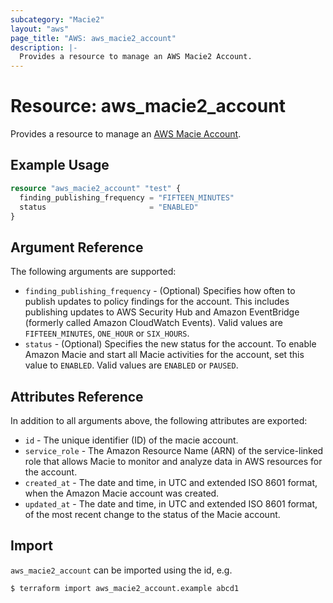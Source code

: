 ```yaml
---
subcategory: "Macie2"
layout: "aws"
page_title: "AWS: aws_macie2_account"
description: |-
  Provides a resource to manage an AWS Macie2 Account.
---
```


# Resource: aws_macie2_account

Provides a resource to manage an [AWS Macie Account](https://docs.aws.amazon.com/macie/latest/APIReference/macie.html).

## Example Usage

```terraform
resource "aws_macie2_account" "test" {
  finding_publishing_frequency = "FIFTEEN_MINUTES"
  status                       = "ENABLED"
}
```

## Argument Reference

The following arguments are supported:

* `finding_publishing_frequency` -  (Optional) Specifies how often to publish updates to policy findings for the account. This includes publishing updates to AWS Security Hub and Amazon EventBridge (formerly called Amazon CloudWatch Events). Valid values are `FIFTEEN_MINUTES`, `ONE_HOUR` or `SIX_HOURS`.
* `status` - (Optional) Specifies the new status for the account. To enable Amazon Macie and start all Macie activities for the account, set this value to `ENABLED`. Valid values are `ENABLED` or `PAUSED`.

## Attributes Reference

In addition to all arguments above, the following attributes are exported:

* `id` - The unique identifier (ID) of the macie account.
* `service_role` - The Amazon Resource Name (ARN) of the service-linked role that allows Macie to monitor and analyze data in AWS resources for the account.
* `created_at` - The date and time, in UTC and extended ISO 8601 format, when the Amazon Macie account was created.
* `updated_at` - The date and time, in UTC and extended ISO 8601 format, of the most recent change to the status of the Macie account.

## Import

`aws_macie2_account` can be imported using the id, e.g.

```
$ terraform import aws_macie2_account.example abcd1
```
